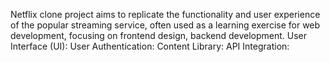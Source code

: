 Netflix clone project aims to replicate the functionality and user experience of the popular streaming service, often used as a learning exercise for web development, focusing on frontend design, backend development.
User Interface (UI):
User Authentication:
Content Library:
API Integration:
